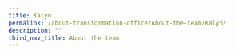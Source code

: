 ```yaml
---
title: Kalyn
permalink: /about-transformation-office/About-the-team/Kalyn/
description: ""
third_nav_title: About the team
---
```

